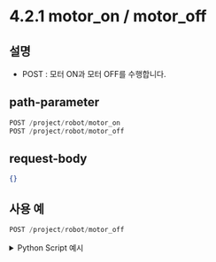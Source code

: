 ﻿# 4.2.1 motor_on / motor_off

## 설명

- POST : 모터 ON과 모터 OFF를 수행합니다.

## path-parameter

```python
POST /project/robot/motor_on
POST /project/robot/motor_off
```

## request-body

```json
{}
```

## 사용 예

```python
POST /project/robot/motor_off
```

<details><summary>Python Script 예시</summary>

```python
import requests

def post_motor_on() -> int:
    base_url       = 'http://192.168.1.150:8888'
    path_parameter = '/project/robot/motor_on'
    head           = {'Content-Type': 'application/json; charset=utf-8'}
    body           = {}

    response = requests.post(url = base_url + path_parameter, headers = head, json = body)
    return response.status_code

def post_motor_off() -> int:
    base_url       = 'http://192.168.1.150:8888'
    path_parameter = '/project/robot/motor_off'
    head           = {'Content-Type': 'application/json; charset=utf-8'}
    body           = {}

    response = requests.post(url = base_url + path_parameter, headers = head, json = body)
    return response.status_code

print(f"Motor-ON  response: {post_motor_on()}")
print(f"Motor-OFF response: {post_motor_off()}")
```
```sh
$python test.py
Motor-ON  response: 200
Motor-OFF response: 200
```

</details>